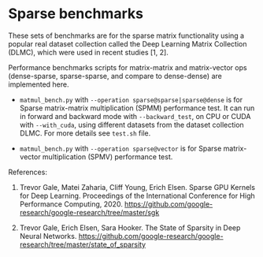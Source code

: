 # Sparse benchmarks

These sets of benchmarks are for the sparse matrix functionality using a popular real dataset collection called 
the Deep Learning Matrix Collection (DLMC), which were used in recent studies [1, 2].

Performance benchmarks scripts for matrix-matrix and matrix-vector ops 
(dense-sparse, sparse-sparse, and compare to dense-dense) are implemented here.

- `matmul_bench.py` with `--operation sparse@sparse|sparse@dense` is for  
  Sparse matrix-matrix multiplication (SPMM) performance test. 
  It can run in forward and backward mode with `--backward_test`, on CPU or CUDA with `--with_cuda`, 
  using different datasets from the dataset collection DLMC. 
  For more details see `test.sh` file.  

- `matmul_bench.py` with `--operation sparse@vector` is for Sparse matrix-vector multiplication (SPMV) performance test.

References:

1. Trevor Gale, Matei Zaharia, Cliff Young, Erich Elsen. Sparse GPU Kernels for Deep Learning. 
Proceedings of the International Conference for High Performance Computing, 2020. 
https://github.com/google-research/google-research/tree/master/sgk

2. Trevor Gale, Erich Elsen, Sara Hooker. The State of Sparsity in Deep Neural Networks. 
https://github.com/google-research/google-research/tree/master/state_of_sparsity
